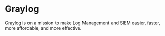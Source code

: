 # Graylog
Graylog is on a mission to make Log Management and SIEM easier, faster, more affordable, and more effective.
